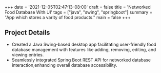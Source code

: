 +++
date = '2021-12-05T02:47:13-08:00'
draft = false
title = 'Networked Food Database With UI'
tags = ["java", "swing", "springboot"]
summary = "App which stores a varity of food products."
main = false
+++

## Project Details

- Created a Java Swing-based desktop app facilitating user-friendly food database management with features like adding, removing, editing, and viewing entries.
- Seamlessly integrated Spring Boot REST API for networked database interaction,enhancing overall database accessibility.
